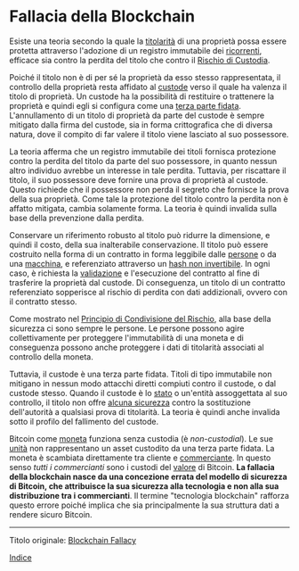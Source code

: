 # Fallacia della Blockchain



Esiste una teoria secondo la quale la [titolarità](ch101-glossary.md#proprietario) di una proprietà possa essere protetta attraverso l'adozione di un registro immutabile dei [ricorrenti](ch101-glossary.md#ricorrente-claimant), efficace sia contro la perdita del titolo che contro il [Rischio di Custodia](ch009-custodial-risk-principle.md).

Poiché il titolo non è di per sé la proprietà da esso stesso rappresentata, il controllo della proprietà resta affidato al [custode](ch101-glossary.md#custode-custodian) verso il quale ha valenza il titolo di proprietà.  Un custode ha la possibilità di restituire o trattenere la proprietà e quindi egli si configura come una [terza parte fidata](https://en.wikipedia.org/wiki/Trusted_third_party). L'annullamento di un titolo di proprietà da parte del custode è sempre mitigato dalla firma del custode, sia in forma crittografica che di diversa natura, dove il compito di far valere il titolo viene lasciato al suo possessore. 

La teoria afferma che un registro immutabile dei titoli fornisca protezione contro la perdita del titolo da parte del suo possessore, in quanto nessun altro individuo avrebbe un interesse in tale perdita. Tuttavia, per riscattare il titolo, il suo possessore deve fornire una prova di proprietà al custode. Questo richiede che il possessore non perda il segreto che fornisce la prova della sua proprietà. Come tale la protezione del titolo contro la perdita non è affatto mitigata, cambia solamente forma. La teoria è quindi invalida sulla base della prevenzione dalla perdita.

Conservare un riferimento robusto al titolo può ridurre la dimensione, e quindi il costo, della sua inalterabile conservazione. Il titolo può essere costruito nella forma di un contratto in forma leggibile dalle [persone](ch101-glossary.md#persona) o da una [macchina](ch101-glossary.md#macchina), e referenziato attraverso un [hash non invertibile](https://it.wikipedia.org/wiki/Funzione_crittografica_di_hash). In ogni caso, è richiesta la [validazione](ch101-glossary.md#validazione) e l'esecuzione del contratto al fine di trasferire la proprietà dal custode. Di conseguenza, un titolo di un contratto referenziato sopperisce al rischio di perdita con dati addizionali, ovvero con il contratto stesso.

Come mostrato nel [Principio di Condivisione del Rischio](ch016-risk-sharing-principle.md), alla base della sicurezza ci sono sempre le persone. Le persone possono agire collettivamente per proteggere l'immutabilità di una moneta e di conseguenza possono anche proteggere i dati di titolarità associati al controllo della moneta. 

Tuttavia, il custode è una terza parte fidata. Titoli di tipo immutabile non mitigano in nessun modo attacchi diretti compiuti contro il custode, o dal custode stesso. Quando il custode è lo [stato](ch101-glossary.md#stato) o un'entità assoggettata al suo controllo, il titolo non offre [alcuna sicurezza](https://it.wikipedia.org/wiki/Ordine_esecutivo_6102) contro la sostituzione dell'autorità a qualsiasi prova di titolarità. La teoria è quindi anche invalida sotto il profilo del fallimento del custode.

Bitcoin come [moneta](ch005-money-taxonomy.md) funziona senza custodia (è _non-custodial_). Le sue [unità](ch101-glossary.md#unità) non rappresentano un asset custodito da una terza parte fidata. La moneta è scambiata direttamente tra cliente e [commerciante](ch101-glossary.md#commerciante). In questo senso _tutti i commercianti_ sono i custodi del [valore](ch101-glossary.md#valore) di Bitcoin. **La fallacia della blockchain nasce da una concezione errata del modello di sicurezza di Bitcoin, che attribuisce la sua sicurezza alla tecnologia e non alla sua distribuzione tra i commercianti**. Il termine "tecnologia blockchain" rafforza questo errore poiché implica che sia principalmente la sua struttura dati a rendere sicuro Bitcoin.

---

Titolo originale: [Blockchain Fallacy](https://github.com/libbitcoin/libbitcoin-system/wiki/Blockchain-Fallacy)

[Indice](/README.md)
